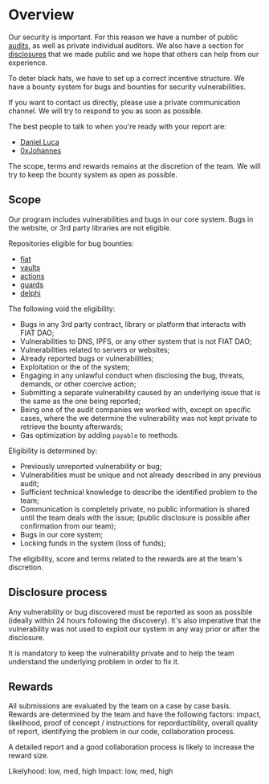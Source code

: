 # Overview

Our security is important. For this reason we have a number of public [audits](./audits), as well as private individual auditors. We also have a section for [disclosures](./disclosures) that we made public and we hope that others can help from our experience.

To deter black hats, we have to set up a correct incentive structure. We have a bounty system for bugs and bounties for security vulnerabilities.

If you want to contact us directly, please use a private communication channel. We will try to respond to you as soon as possible.

The best people to talk to when you're ready with your report are:

- [Daniel Luca](https://twitter.com/cleanunicorn)
- [0xJohannes](https://twitter.com/0xjohannes)

The scope, terms and rewards remains at the discretion of the team. We will try to keep the bounty system as open as possible.

## Scope

Our program includes vulnerabilities and bugs in our core system. Bugs in the website, or 3rd party libraries are not eligible.

Repositories eligible for bug bounties:

- [fiat](https://github.com/fiatdao/fiat)
- [vaults](https://github.com/fiatdao/vaults)
- [actions](https://github.com/fiatdao/actions)
- [guards](https://github.com/fiatdao/guards)
- [delphi](https://github.com/fiatdao/delphi)

The following void the eligibility:

- Bugs in any 3rd party contract, library or platform that interacts with FIAT DAO;
- Vulnerabilities to DNS, IPFS, or any other system that is not FIAT DAO;
- Vulnerabilities related to servers or websites;
- Already reported bugs or vulnerabilities;
- Exploitation or the of the system;
- Engaging in any unlawful conduct when disclosing the bug, threats, demands, or other coercive action;
- Submitting a separate vulnerability caused by an underlying issue that is the same as the one being reported;
- Being one of the audit companies we worked with, except on specific cases, where the we determine the vulnerability was not kept private to retrieve the bounty afterwards;
- Gas optimization by adding `payable` to methods.

Eligibility is determined by:

- Previously unreported vulnerability or bug;
- Vulnerabilities must be unique and not already described in any previous audit;
- Sufficient technical knowledge to describe the identified problem to the team;
- Communication is completely private, no public information is shared until the team deals with the issue; (public disclosure is possible after confirmation from our team);
- Bugs in our core system;
- Locking funds in the system (loss of funds);

The eligibility, score and terms related to the rewards are at the team's discretion.

## Disclosure process

Any vulnerability or bug discovered must be reported as soon as possible (ideally within 24 hours following the discovery). It's also imperative that the vulnerability was not used to exploit our system in any way prior or after the disclosure.

It is mandatory to keep the vulnerability private and to help the team understand the underlying problem in order to fix it.

## Rewards

All submissions are evaluated by the team on a case by case basis. Rewards are determined by the team and have the following factors: impact, likelihood, proof of concept / instructions for reporductibility, overall quality of report, identifying the problem in our code, collaboration process. 

A detailed report and a good collaboration process is likely to increase the reward size.

Likelyhood: low, med, high
Impact: low, med, high


<!-- ---

Alternatively we run external bug bounties. Following are the current running bug bounty programs:

## Ongoing bounties

- Immunefy
- Code4rena
- Hats.Finance

### Immunefy

- Link
- Description
- ...
 -->
